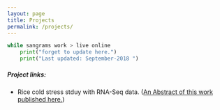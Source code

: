 ```yaml
---
layout: page
title: Projects
permalink: /projects/
---
```


```Python
while sangrams work > live online
	print("forget to update here.")
	print("Last updated: September-2018 ")
```
##### Project links:
* Rice cold stress stduy with RNA-Seq data. ([An Abstract of this work published here.](https://www.canadianjbiotech.com/CAN_J_BIOTECH/Archives/v1/Special%20Issue/cjb.2017-a187.pdf))
